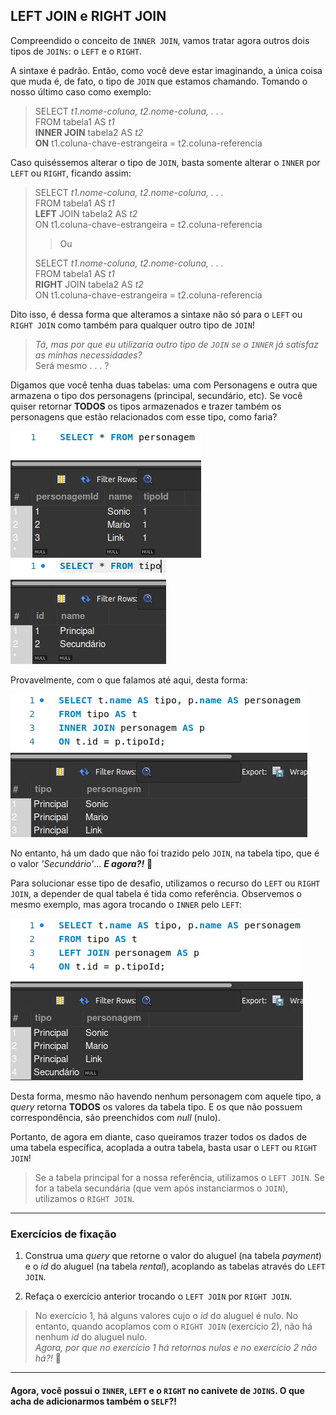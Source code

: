 ## LEFT JOIN e RIGHT JOIN 

Compreendido o conceito de ``INNER JOIN``, vamos tratar agora outros dois tipos de ``JOINs``: o ``LEFT`` e o ``RIGHT``.

A sintaxe é padrão. Então, como você deve estar imaginando, a única coisa que muda é, de fato, o tipo de ``JOIN`` que estamos chamando. Tomando o nosso último caso como exemplo:

> SELECT *t1.nome-coluna, t2.nome-coluna, . . .*  
> FROM tabela1 AS *t1*  
> **INNER JOIN** tabela2 AS *t2*  
> **ON** t1.coluna-chave-estrangeira = t2.coluna-referencia

Caso quiséssemos alterar o tipo de ``JOIN``, basta somente alterar o ``INNER`` por ``LEFT`` ou ``RIGHT``, ficando assim:

> SELECT *t1.nome-coluna, t2.nome-coluna, . . .*  
> FROM tabela1 AS *t1*  
> **LEFT** JOIN tabela2 AS *t2*  
> ON t1.coluna-chave-estrangeira = t2.coluna-referencia
>
> > Ou
>
> SELECT *t1.nome-coluna, t2.nome-coluna, . . .*  
> FROM tabela1 AS *t1*  
> **RIGHT** JOIN tabela2 AS *t2*  
> ON t1.coluna-chave-estrangeira = t2.coluna-referencia

Dito isso, é dessa forma que alteramos a sintaxe não só para o ``LEFT`` ou ``RIGHT JOIN`` como também para qualquer outro tipo de ``JOIN``!

> *Tá, mas por que eu utilizaria outro tipo de ``JOIN`` se o ``INNER`` já satisfaz as minhas necessidades?*  
> Será mesmo . . . ?

Digamos que você tenha duas tabelas: uma com Personagens e outra que armazena o tipo dos personagens (principal, secundário, etc). Se você quiser retornar **TODOS** os tipos armazenados e trazer também os personagens que estão relacionados com esse tipo, como faria?  

![Tabela personagem](../images/PERSONAGEM_TABLE.png)
![Tabela tipo](../images/TIPO_TABLE.png)

Provavelmente, com o que falamos até aqui, desta forma:  

![Resultado do Inner Join entre tipo e personagem](../images/PERSON_TIPO_INNER_JOIN_RESULT.png)  

No entanto, há um dado que não foi trazido pelo ``JOIN``, na tabela tipo, que é o valor *'Secundário'*... ***E agora?!*** 🤔  

Para solucionar esse tipo de desafio, utilizamos o recurso do ``LEFT`` ou ``RIGHT JOIN``, a depender de qual tabela é tida como referência. Observemos o mesmo exemplo, mas agora trocando o ``INNER`` pelo ``LEFT``:  

![Resultado do Inner Join entre tipo e personagem](../images/PERSON_TIPO_LEFT_JOIN_RESULT.png)  

Desta forma, mesmo não havendo nenhum personagem com aquele tipo, a *query* retorna **TODOS** os valores da tabela tipo. E os que não possuem correspondência, são preenchidos com *null* (nulo).

Portanto, de agora em diante, caso queiramos trazer todos os dados de uma tabela específica, acoplada a outra tabela, basta usar o ``LEFT`` ou ``RIGHT JOIN``!   

>Se a tabela principal for a nossa referência, utilizamos o ``LEFT JOIN``. Se for a tabela secundária (que vem após instanciarmos o ``JOIN``), utilizamos o ``RIGHT JOIN``.

---

### Exercícios de fixação

1. Construa uma *query* que retorne o valor do aluguel (na tabela *payment*) e o *id* do aluguel (na tabela *rental*), acoplando as tabelas através do ``LEFT JOIN``.

2. Refaça o exercício anterior trocando o ``LEFT JOIN`` por ``RIGHT JOIN``.

> No exercício 1, há alguns valores cujo o *id* do aluguel é nulo. No entanto, quando acoplamos com o ``RIGHT JOIN`` (exercício 2), não há nenhum *id* do aluguel nulo.  
> *Agora, por que no exercício 1 há retornos nulos e no exercício 2 não há?!* 🤔   

---

#### Agora, você possui o ``INNER``, ``LEFT`` e o ``RIGHT`` no canivete de ``JOINS``. O que acha de adicionarmos também o ``SELF``?! 